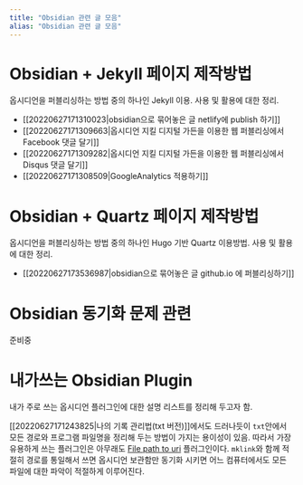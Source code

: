 ```yaml
---
title: "Obsidian 관련 글 모음"
alias: "Obsidian 관련 글 모음"
---
```

# Obsidian + Jekyll 페이지 제작방법
옵시디언을 퍼블리싱하는 방법 중의 하나인 Jekyll 이용. 사용 및 활용에 대한 정리.

* [[20220627171310023|obsidian으로 묶어놓은 글 netlify에 publish 하기]]
* [[20220627171309663|옵시디언 지킬 디지털 가든을 이용한 웹 퍼블리싱에서 Facebook 댓글 달기]]
* [[20220627171309282|옵시디언 지킬 디지털 가든을 이용한 웹 퍼블리싱에서 Disqus 댓글 달기]]
* [[20220627171308509|GoogleAnalytics 적용하기]]

# Obsidian + Quartz 페이지 제작방법
옵시디언을 퍼블리싱하는 방법 중의 하나인 Hugo 기반 Quartz 이용방법. 사용 및 활용에 대한 정리.

* [[20220627173536987|obsidian으로 묶어놓은 글 github.io 에 퍼블리싱하기]]

# Obsidian 동기화 문제 관련
준비중

# 내가쓰는 Obsidian Plugin
내가 주로 쓰는 옵시디언 플러그인에 대한 설명 리스트를 정리해 두고자 함.

[[20220627171243825|나의 기록 관리법(txt 버전)]]에서도 드러나듯이 `txt`안에서 모든 경로와 프로그램 파일명을 정리해 두는 방법이 가지는 용이성이 있음. 따라서 가장 유용하게 쓰는 플러그인은 아무래도 [File path to uri](https://github.com/MichalBures/obsidian-file-path-to-uri) 플러그인이다. `mklink`와 함께 적절히 경로를 통일해서 쓰면 옵시디언 보관함만 동기화 시키면 어느 컴퓨터에서도 모든 파일에 대한 파악이 적절하게 이루어진다.

